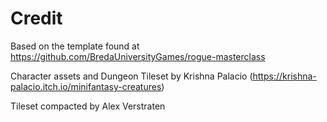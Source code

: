 # Credit

Based on the template found at https://github.com/BredaUniversityGames/rogue-masterclass

Character assets and Dungeon Tileset by Krishna Palacio (https://krishna-palacio.itch.io/minifantasy-creatures)

Tileset compacted by Alex Verstraten
